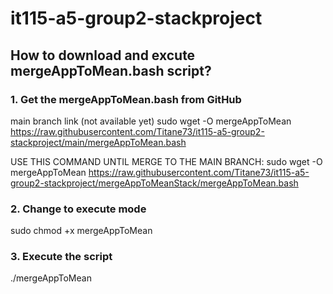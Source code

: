 # it115-a5-group2-stackproject

## How to download and excute mergeAppToMean.bash script?

### 1. Get the mergeAppToMean.bash from GitHub
main branch link (not available yet) 
sudo wget -O mergeAppToMean https://raw.githubusercontent.com/Titane73/it115-a5-group2-stackproject/main/mergeAppToMean.bash

USE THIS COMMAND UNTIL MERGE TO THE MAIN BRANCH:
sudo wget -O mergeAppToMean https://raw.githubusercontent.com/Titane73/it115-a5-group2-stackproject/mergeAppToMeanStack/mergeAppToMean.bash

### 2. Change to execute mode
sudo chmod +x mergeAppToMean

### 3. Execute the script
./mergeAppToMean
